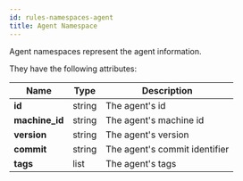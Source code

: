 ```yaml
---
id: rules-namespaces-agent
title: Agent Namespace
---
```



Agent namespaces represent the agent information.

They have the following attributes:

| Name | Type | Description|
| ---- | ---- | ---------- |
|**id**|string|The agent's id|
|**machine_id**|string|The agent's machine id|
|**version**|string|The agent's version|
|**commit**|string|The agent's commit identifier|
|**tags**|list|The agent's tags|

